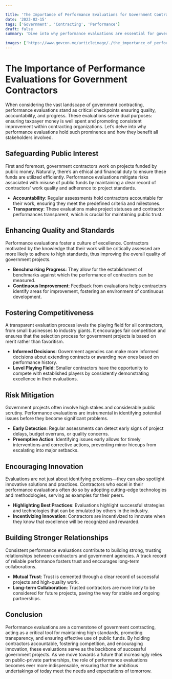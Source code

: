 ```yaml
---

title: 'The Importance of Performance Evaluations for Government Contractors'
date: '2023-02-15'
tags: ['Government', 'Contracting', 'Performance']
draft: false
summary: 'Dive into why performance evaluations are essential for government contractors, ensuring quality, accountability, and progress in public projects.'

images: ['https://www.govcon.me/articleimage/./the_importance_of_performance_evaluations_for_government_contractors.webp']
---
```


# The Importance of Performance Evaluations for Government Contractors

When considering the vast landscape of government contracting, performance evaluations stand as critical checkpoints ensuring quality, accountability, and progress. These evaluations serve dual purposes: ensuring taxpayer money is well spent and promoting consistent improvement within contracting organizations. Let’s delve into why performance evaluations hold such prominence and how they benefit all stakeholders involved.

## Safeguarding Public Interest

First and foremost, government contractors work on projects funded by public money. Naturally, there’s an ethical and financial duty to ensure these funds are utilized efficiently. Performance evaluations mitigate risks associated with misuse of public funds by maintaining a clear record of contractors' work quality and adherence to project standards.

- **Accountability**: Regular assessments hold contractors accountable for their work, ensuring they meet the predefined criteria and milestones.
- **Transparency**: These evaluations make project statuses and contractor performances transparent, which is crucial for maintaining public trust.

## Enhancing Quality and Standards

Performance evaluations foster a culture of excellence. Contractors motivated by the knowledge that their work will be critically assessed are more likely to adhere to high standards, thus improving the overall quality of government projects.

- **Benchmarking Progress**: They allow for the establishment of benchmarks against which the performance of contractors can be measured.
- **Continuous Improvement**: Feedback from evaluations helps contractors identify areas for improvement, fostering an environment of continuous development.

## Fostering Competitiveness

A transparent evaluation process levels the playing field for all contractors, from small businesses to industry giants. It encourages fair competition and ensures that the selection process for government projects is based on merit rather than favoritism.

- **Informed Decisions**: Government agencies can make more informed decisions about extending contracts or awarding new ones based on performance history.
- **Level Playing Field**: Smaller contractors have the opportunity to compete with established players by consistently demonstrating excellence in their evaluations.

## Risk Mitigation

Government projects often involve high stakes and considerable public scrutiny. Performance evaluations are instrumental in identifying potential issues before they become significant problems.

- **Early Detection**: Regular assessments can detect early signs of project delays, budget overruns, or quality concerns.
- **Preemptive Action**: Identifying issues early allows for timely interventions and corrective actions, preventing minor hiccups from escalating into major setbacks.

## Encouraging Innovation

Evaluations are not just about identifying problems—they can also spotlight innovative solutions and practices. Contractors who excel in their performance evaluations often do so by adopting cutting-edge technologies and methodologies, serving as examples for their peers.

- **Highlighting Best Practices**: Evaluations highlight successful strategies and technologies that can be emulated by others in the industry.
- **Incentivizing Innovation**: Contractors are incentivized to innovate when they know that excellence will be recognized and rewarded.

## Building Stronger Relationships

Consistent performance evaluations contribute to building strong, trusting relationships between contractors and government agencies. A track record of reliable performance fosters trust and encourages long-term collaborations.

- **Mutual Trust**: Trust is cemented through a clear record of successful projects and high-quality work.
- **Long-term Collaboration**: Trusted contractors are more likely to be considered for future projects, paving the way for stable and ongoing partnerships.

## Conclusion

Performance evaluations are a cornerstone of government contracting, acting as a critical tool for maintaining high standards, promoting transparency, and ensuring effective use of public funds. By holding contractors accountable, fostering competition, and encouraging innovation, these evaluations serve as the backbone of successful government projects. As we move towards a future that increasingly relies on public-private partnerships, the role of performance evaluations becomes ever more indispensable, ensuring that the ambitious undertakings of today meet the needs and expectations of tomorrow.